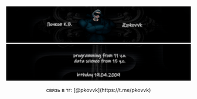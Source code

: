 ![header](/header.png)
![list1](/list1.png)

<p style="text-align: center;">связь в тг: [@pkovvk](https://t.me/pkovvk)</p>
